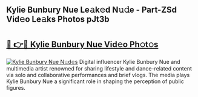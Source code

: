 ## Kylie Bunbury Nue Le𝚊k𝚎d N𝚞𝚍e - Part-ZSd Vid𝚎o Le𝚊ks Photos pJt3b

# <h2><a href="http://fb4izvd.evod.top/?m=Kylie+Bunbury+Nue">🔗 👉🔴 Kylie Bunbury Nue Vid𝚎o Ph𝚘t𝚘s</a></h2>

[![Kylie Bunbury Nue N𝚞d𝚎s](https://i.imgur.com/8V9OHl7.gif)](http://fb4izvd.evod.top/?m=Kylie+Bunbury+Nue)
Digital influencer Kylie Bunbury Nue and multimedia artist renowned for sharing lifestyle and dance-related content via solo and collaborative performances and brief vlogs. The media plays Kylie Bunbury Nue a significant role in shaping the perception of public figures. 
